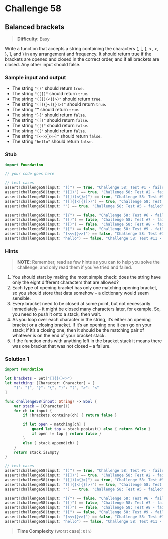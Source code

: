 # Challenge 58

## Balanced brackets

> **Difficulty**: Easy

Write a function that accepts a string containing the characters (, [, {, <, >, }, ], and ) in any arrangement and frequency. It should return true if the brackets are opened and closed in the correct order, and if all brackets are closed. Any other input should false.

### Sample input and output

- The string `"()"` should return `true`.
- The string `"([])"` should return `true`.
- The string `"([])(<{}>)"` should return `true`.
- The string `"([]{}<[{}]>)"` should return `true`.
- The string `“”` should return `true`.
- The string `"}{"` should return `false`.
- The string `"([)"` should return `false`.
- The string `"([)"` should return `false`.
- The string `"(["` should return `false`.
- The string `"[<<<{}>>]"` should return `false`.
- The string `"hello"` should return `false`.

### Stub

``` swift
import Foundation

// your code goes here

// test cases
assert(challenge58(input: "()") == true, "Challenge 58: Test #1 - failed")
assert(challenge58(input: "([])") == true, "Challenge 58: Test #2 - failed")
assert(challenge58(input: "([])(<{}>)") == true, "Challenge 58: Test #3 - failed")
assert(challenge58(input: "([]{}<[{}]>)") == true, "Challenge 58: Test #4 - failed")
assert(challenge58(input: "") == true, "Challenge 58: Test #5 - failed")

assert(challenge58(input: "}{") == false, "Challenge 58: Test #6 - failed")
assert(challenge58(input: "([)") == false, "Challenge 58: Test #7 - failed")
assert(challenge58(input: "([)") == false, "Challenge 58: Test #8 - failed")
assert(challenge58(input: "([") == false, "Challenge 58: Test #9 - failed")
assert(challenge58(input: "[<<<{}>>]") == false, "Challenge 58: Test #10 - failed")
assert(challenge58(input: "hello") == false, "Challenge 58: Test #11 - failed")
```

### Hints

> **NOTE**: Remember, read as few hints as you can to help you solve the challenge, and only read them if you’ve tried and failed.

1. You should start by making the most simple check: does the string have only the eight different characters that are allowed?
2. Each type of opening bracket has only one matching opening bracket, so you should store that data somehow – a dictionary would seem sensible.
3. Every bracket need to be closed at some point, but not necessarily immediately – it might be closed many characters later, for example. So, you need to push it onto a stack, then wait.
4. As you loop over each character in the string, it’s either an opening bracket or a closing bracket. If it’s an opening one it can go on your stack; if it’s a closing one, then it should be the matching pair of whatever is on the end of your bracket stack.
5. If the function ends with anything left in the bracket stack it means there was one bracket that was not closed – a failure.

### Solution 1

``` swift
import Foundation

let brackets = Set("[]{}()<>")
let matching: [Character: Character] = [
    "]": "[", "}": "{", ")": "(", ">": "<"
]

func challenge58(input: String) -> Bool {
    var stack = [Character]()
    for ch in input {
        if !brackets.contains(ch) { return false }

        if let open = matching[ch] {
            guard let top = stack.popLast() else { return false }
            if open != top { return false }
        }
        else { stack.append(ch) }
    }
    return stack.isEmpty
}

// test cases
assert(challenge58(input: "()") == true, "Challenge 58: Test #1 - failed")
assert(challenge58(input: "([])") == true, "Challenge 58: Test #2 - failed")
assert(challenge58(input: "([])(<{}>)") == true, "Challenge 58: Test #3 - failed")
assert(challenge58(input: "([]{}<[{}]>)") == true, "Challenge 58: Test #4 - failed")
assert(challenge58(input: "") == true, "Challenge 58: Test #5 - failed")

assert(challenge58(input: "}{") == false, "Challenge 58: Test #6 - failed")
assert(challenge58(input: "([)") == false, "Challenge 58: Test #7 - failed")
assert(challenge58(input: "([)") == false, "Challenge 58: Test #8 - failed")
assert(challenge58(input: "([") == false, "Challenge 58: Test #9 - failed")
assert(challenge58(input: "[<<<{}>>]") == false, "Challenge 58: Test #10 - failed")
assert(challenge58(input: "hello") == false, "Challenge 58: Test #11 - failed")
```

> **Time Complexity** (worst case): `O(n)`
